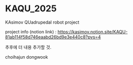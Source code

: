 # KAQU_2025
KAsimov QUadrupedal robot project

project info (notion link) : https://kasimov.notion.site/KAQU-81ab114f58d746eaabd26bd9e3e440c8?pvs=4

추후에 더 내용 추가할 것. 


choihajun
dongwook